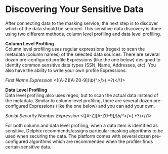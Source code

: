 # Discovering Your Sensitive Data

After connecting data to the masking service, the next step is to discover
which of the data should be secured. This sensitive data discovery is
done using two different methods, column level profiling and data level
profiling.  
  
**Column Level Profiling**  
Column level profiling uses regular expressions (regex) to scan the metadata (column 
names) of the selected data sources. There are several dozen
pre-configured profile Expressions (like the one below) designed to
identify common sensitive data types (SSN, Name, Addresses, etc). You
also have the ability to write your own profile Expressions.  
  

*First Name Expression*  <([A-Z][A-Z0-9]*)\b[^>]*>(.*?)&lt;/\1&gt;
  
  
**Data Level Profiling**  
Data level profiling also uses regex, but to scan the actual
data instead of the metadata. Similar to column level profiling, there
are several dozen pre-configured Expressions (like the one below) and
you can add your own.  
  
*Social Security Number Expression*  <([A-Z][A-Z0-9]*)\b[^>]*>(.*?)&lt;/\1&gt;
  
For both column and data level profiling, when a data item is identified as
sensitive, Delphix recommends/assigns particular masking algorithms to be used
when securing the data. The platform comes with several dozen
pre-configured algorithms which are recommended when the profiler finds
certain sensitive data.

